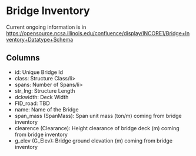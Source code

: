 # Bridge Inventory

Current ongoing information is in https://opensource.ncsa.illinois.edu/confluence/display/INCORE1/Bridge+Inventory+Datatype+Schema

## Columns
<ul>
<li>id: Unique Bridge Id</li>
<li>class: Structure Class/li>
<li>spans: Number of Spans/li>
<li>str_lng: Structure Length</li>
<li>dckwidth: Deck Width</li>
<li>FID_road: TBD</li>
<li>name: Name of the Bridge</li>
<li>span_mass (SpanMass): Span unit mass (ton/m) coming from bridge inventory</li>
<li>clearence  (Clearance): Height clearance of bridge deck (m) coming from bridge inventory</li>
<li>g_elev (G_Elev): Bridge ground elevation (m) coming from bridge inventory</li>
</ul>